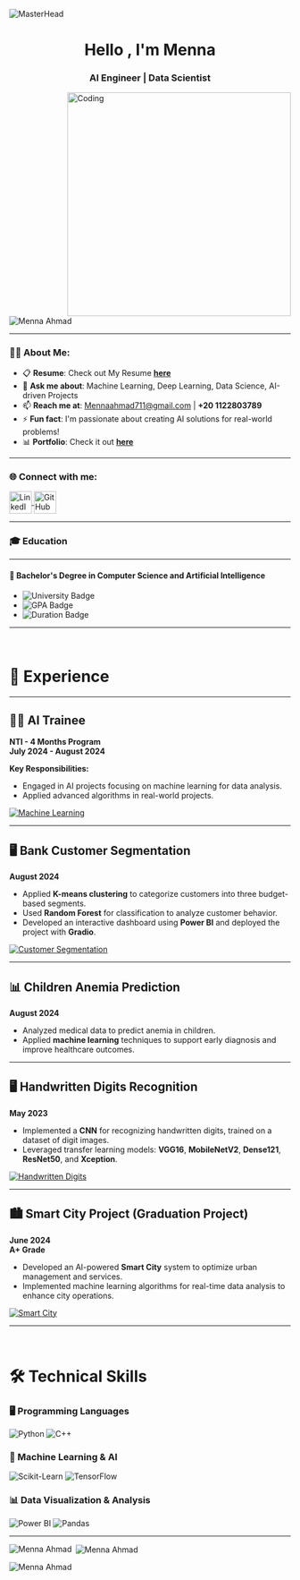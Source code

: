 ![MasterHead](https://i.redd.it/bpxxqqvps4h91.gif)
<h1 align="center">Hello , I'm Menna </h1>
<h3 align="center">AI Engineer | Data Scientist</h3>

<img align="right" alt="Coding" width="400" src="https://i.pinimg.com/originals/ee/ed/e2/eeede229147eb053fe863ef1cc7faf0b.gif" />

<p align="left"> 
  <img src="[https://komarev.com/ghpvc/?username=MennaAhmad&label=Profile%20views&color=0e75b6&style=flat](https://miro.medium.com/v2/resize:fit:1400/1*e4HBnH84BpwLCFr78xvfjg.gif)" alt="Menna Ahmad" /> 
</p>

---

### 👨‍💻 About Me:
- 📋 **Resume**: Check out My Resume [**here**]([https://docs.google.com/document/d/1_1tkH33oggXdtNtLS1ek_hHgC8YEHGkb/edit?usp=sharing&ouid=114996828737559694387&rtpof=true&sd=true](https://docs.google.com/document/d/1sWEDnKEpbR7KcgBIKywm7v9jzdxytcj84D_JFVMkZR0/edit?usp=sharing))  
- 💬 **Ask me about**: Machine Learning, Deep Learning, Data Science, AI-driven Projects  
- 📫 **Reach me at**: [Mennaahmad711@gmail.com](mailto:Mennaahmad711@gmail.com) | **+20 1122803789**  
- ⚡ **Fun fact**: I'm passionate about creating AI solutions for real-world problems!  
- 📊 **Portfolio**: Check it out [**here**](https://github.com/MennaAhmad)  

---

<h3 align="left">🌐 Connect with me:</h3>
<p align="left">
  <a href="https://linkedin.com/in/menna-ahmad-83767b227" target="_blank">
    <img align="center" src="https://raw.githubusercontent.com/rahuldkjain/github-profile-readme-generator/master/src/images/icons/Social/linked-in-alt.svg" alt="LinkedIn - Menna Ahmad" height="40" width="40" />
  </a>
  <a href="https://github.com/MennaAhmad" target="_blank">
    <img align="center" src="https://raw.githubusercontent.com/rahuldkjain/github-profile-readme-generator/master/src/images/icons/Social/github.svg" alt="GitHub - Menna Ahmad" height="40" width="40" />
  </a>
</p>

---

### 🎓 Education

---

#### 🏫 **Bachelor's Degree in Computer Science and Artificial Intelligence**

- ![University Badge](https://img.shields.io/badge/Benha_University-0055A4?style=flat&logo=university&logoColor=white)
- ![GPA Badge](https://img.shields.io/badge/GPA-3.1/4.0-brightgreen)
- ![Duration Badge](https://img.shields.io/badge/Duration-October%202020%20–%20July%202024-yellow)

---

<br>

# 💼 Experience

---

## 🧑‍💻 AI Trainee  
**NTI - 4 Months Program**  
**July 2024 - August 2024**  

**Key Responsibilities:**
- Engaged in AI projects focusing on machine learning for data analysis.
- Applied advanced algorithms in real-world projects.

[![Machine Learning](https://img.shields.io/badge/Machine_Learning-FFD700?style=for-the-badge)](https://en.wikipedia.org/wiki/Machine_learning)

---

## 🖥️ Bank Customer Segmentation  
**August 2024**  

- Applied **K-means clustering** to categorize customers into three budget-based segments.  
- Used **Random Forest** for classification to analyze customer behavior.  
- Developed an interactive dashboard using **Power BI** and deployed the project with **Gradio**.

[![Customer Segmentation](https://img.shields.io/badge/Customer_Segmentation-4CAF50?style=for-the-badge)](https://github.com/MennaAhmad)

---

## 📊 Children Anemia Prediction  
**August 2024**  

- Analyzed medical data to predict anemia in children.
- Applied **machine learning** techniques to support early diagnosis and improve healthcare outcomes.

---

## 🖥️ Handwritten Digits Recognition  
**May 2023**  

- Implemented a **CNN** for recognizing handwritten digits, trained on a dataset of digit images.
- Leveraged transfer learning models: **VGG16**, **MobileNetV2**, **Dense121**, **ResNet50**, and **Xception**.

[![Handwritten Digits](https://img.shields.io/badge/Handwritten_Digits-CNN_Architecture-blue)](https://github.com/MennaAhmad)

---

## 🏙️ Smart City Project (Graduation Project)  
**June 2024**  
**A+ Grade**  

- Developed an AI-powered **Smart City** system to optimize urban management and services.
- Implemented machine learning algorithms for real-time data analysis to enhance city operations.

[![Smart City](https://img.shields.io/badge/Smart_City-A%2B_Grade-blue)](https://github.com/MennaAhmad)

---

<br>

# 🛠️ Technical Skills

### 🖥️ Programming Languages
![Python](https://img.shields.io/badge/Python-3776AB?style=flat&logo=python&logoColor=white)
![C++](https://img.shields.io/badge/C++-00599C?style=flat&logo=cplusplus&logoColor=white)

### 🤖 Machine Learning & AI
![Scikit-Learn](https://img.shields.io/badge/Scikit--Learn-F7931E?style=flat&logo=scikit-learn&logoColor=white)
![TensorFlow](https://img.shields.io/badge/TensorFlow-FF6F00?style=flat&logo=tensorflow&logoColor=white)

### 📊 Data Visualization & Analysis
![Power BI](https://img.shields.io/badge/Power%20BI-F2C811?style=flat&logo=power-bi&logoColor=white)
![Pandas](https://img.shields.io/badge/Pandas-150458?style=flat&logo=pandas&logoColor=white)

---

<p><img align="left" src="https://github-readme-stats.vercel.app/api/top-langs?username=MennaAhmad&show_icons=true&locale=en&layout=compact" alt="Menna Ahmad" /></p>

<p>&nbsp;<img align="center" src="https://github-readme-stats.vercel.app/api?username=MennaAhmad&show_icons=true&locale=en" alt="Menna Ahmad" /></p>

<p><img align="center" src="https://github-readme-streak-stats.herokuapp.com/?user=MennaAhmad&" alt="Menna Ahmad" /></p>
